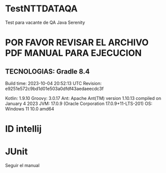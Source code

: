 # TestNTTDATAQA
Test para vacante de QA Java Serenity 

# POR FAVOR REVISAR EL ARCHIVO PDF MANUAL PARA EJECUCION

TECNOLOGIAS:
Gradle 8.4
------------------------------------------------------------

Build time:   2023-10-04 20:52:13 UTC
Revision:     e9251e572c9bd1d01e503a0dfdf43aedaeecdc3f

Kotlin:       1.9.10
Groovy:       3.0.17
Ant:          Apache Ant(TM) version 1.10.13 compiled on January 4 2023
JVM:          17.0.9 (Oracle Corporation 17.0.9+11-LTS-201)
OS:           Windows 11 10.0 amd64

# ID intellij
# JUnit
Seguir el manual
